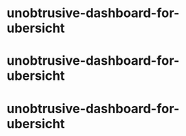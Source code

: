 # unobtrusive-dashboard-for-ubersicht
# unobtrusive-dashboard-for-ubersicht
# unobtrusive-dashboard-for-ubersicht
